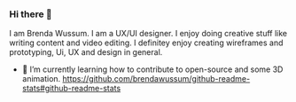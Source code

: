 ### Hi there 👋

I am Brenda Wussum. I am a UX/UI designer. I enjoy doing creative stuff like writing content and video editing. I definitey enjoy creating wireframes and prototyping, Ui, UX and design in general.

- 🌱 I’m currently learning how to contribute to open-source and some 3D animation.
https://github.com/brendawussum/github-readme-stats#github-readme-stats
